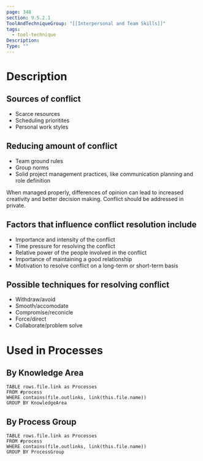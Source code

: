 ```yaml
---
page: 348
section: 9.5.2.1
ToolAndTechniqueGroup: "[[Interpersonal and Team Skills]]"
tags:
  - tool-technique
Description: 
Type: ""
---
```

# Description
## Sources of conflict
- Scarce resources
- Scheduling prioritites
- Personal work styles
## Reducing amount of conflict
* Team ground rules
* Group norms
* Solid project management practices, like communication planning and role definition

When managed properly, differences of opinion can lead to increased creativity and better decision making.
Conflict should be addressed in private.
## Factors that influence conflict resolution include
* Importance and intensity of the conflict
* Time pressure for resolving the conflict
* Relative power of the people involved in the conflict
* Importance of maintaining a good relationship
* Motivation to resolve conflict on a long-term or short-term basis
## Possible techniques for resolving conflict
* Withdraw/avoid
* Smooth/accomodate
* Compromise/reconicle
* Force/direct
* Collaborate/problem solve
# Used in Processes
## By Knowledge Area
```dataview
TABLE rows.file.link as Processes
FROM #process 
WHERE contains(file.outlinks, link(this.file.name))
GROUP BY KnowledgeArea
```
## By Process Group
```dataview
TABLE rows.file.link as Processes
FROM #process 
WHERE contains(file.outlinks, link(this.file.name))
GROUP BY ProcessGroup
```

